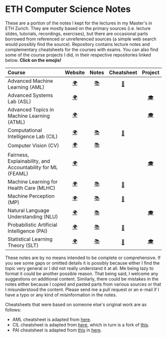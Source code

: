 # ETH Computer Science Notes

These are a portion of the notes I kept for the lectures in my Master's in ETH Zurich. They are mostly based on the primary sources (i.e. lecture slides, tutorials, recordings, exercises), but there are occasional parts borrowed from referenced or unreferenced sources (a simple web search would possibly find the source). Repository contains lecture notes and complementary cheatsheets for the courses with exams. You can also find some of the course projects I did, in their respective repositories linked below. **Click on the emojis!**

| Course                                                       |                           Website                            |  Notes  |    Cheatsheet    |                           Project                            |
| :----------------------------------------------------------- | :----------------------------------------------------------: | :-----: | :--------------: | :----------------------------------------------------------: |
| Advanced Machine Learning (AML)                              | [:earth_africa:](https://ml2.inf.ethz.ch/courses/aml/)    | [:books:](https://github.com/dcetin/eth-cs-notes/blob/master/notes/Advanced%20Machine%20Learning.pdf) | [:page_with_curl:](https://github.com/dcetin/eth-cs-notes/blob/master/cheatsheets/aml-cheatsheet.pdf) |                                                              |
| Advanced Systems Lab (ASL)                                   | [:earth_africa:](https://www.systems.ethz.ch/node/1333)    |         |                  |  [:mortar_board:](https://github.com/dcetin/eth-asl-fall18)  |
| Advanced Topics in Machine Learning (ATML)                   | [:earth_africa:](https://ml2.inf.ethz.ch/courses/atml18/)   |         |                  | [:mortar_board:](https://github.com/dcetin/eth-atml-fall19)  |
| Computational Intelligence Lab (CIL)                         | [:earth_africa:](http://www.da.inf.ethz.ch/teaching/2019/CIL/) | [:books:](https://github.com/dcetin/eth-cs-notes/blob/master/notes/Computational%20Intelligence%20Lab.pdf) | [:page_with_curl:](https://github.com/dcetin/eth-cs-notes/blob/master/cheatsheets/cil-cheatsheet.pdf) |                                                              |
| Computer Vision (CV)                                         | [:earth_africa:](http://www.cvg.ethz.ch/teaching/compvis/2018/index.php) | [:books:](https://github.com/dcetin/eth-cs-notes/blob/master/notes/Computer%20Vision.pdf) |                  |                                                              |
| Fairness, Explainability, and Accountability for ML (FEAML) | [:earth_africa:](https://las.inf.ethz.ch/teaching/feaml-s19) |         |                  | [:mortar_board:](https://github.com/dcetin/eth-feaml-spring19) |
| Machine Learning for Health Care (MLHC)                      | [:earth_africa:](https://bmi.inf.ethz.ch/teaching/261-5120-00l-machine-learning-for-health-care-spring-2019/) | [:books:](https://github.com/dcetin/eth-cs-notes/blob/master/notes/Machine%20Learning%20for%20Health%20Care.pdf) | [:page_with_curl:](https://github.com/dcetin/eth-cs-notes/blob/master/cheatsheets/mlhc-cheatsheet.pdf) |                                                              |
| Machine Perception (MP)                                      | [:earth_africa:](https://ait.ethz.ch/teaching/courses/2018-SS-Machine-Perception/) | [:books:](https://github.com/dcetin/eth-cs-notes/blob/master/notes/Machine%20Perception.pdf) | [:page_with_curl:](https://github.com/dcetin/eth-cs-notes/blob/master/cheatsheets/mp-cheatsheet.pdf) |                                                              |
| Natural Language Understanding (NLU)                         | [:earth_africa:](http://www.da.inf.ethz.ch/teaching/2019/NLU/) | [:books:](https://github.com/dcetin/eth-cs-notes/blob/master/notes/Natural%20Language%20Understanding.pdf) |                  | [:mortar_board:](https://github.com/dcetin/eth-nlu-spring19) |
| Probabilistic Artificial Intelligence (PAI)                  | [:earth_africa:](https://las.inf.ethz.ch/teaching/pai-f18)  | [:books:](https://github.com/dcetin/eth-cs-notes/blob/master/notes/Probabilistic%20Artificial%20Intelligence.pdf) | [:page_with_curl:](https://github.com/dcetin/eth-cs-notes/blob/master/cheatsheets/pai-cheatsheet.pdf) |                                                              |
| Statistical Learning Theory (SLT)                            | [:earth_africa:](https://ml2.inf.ethz.ch/courses/slt/)    | [:books:](https://github.com/dcetin/eth-cs-notes/blob/master/notes/Statistical%20Learning%20Theory.pdf) | [:page_with_curl:](https://github.com/dcetin/eth-cs-notes/blob/master/cheatsheets/slt-cheatsheet.pdf) | [:mortar_board:](https://github.com/dcetin/eth-slt-spring19) |

These notes are by no means intended to be complete or comprehensive. If you see some gaps or omitted details it is possibly because either I find the topic very general or I did not really understand it at all. Me being lazy to format it could be another possible reason. That being said, I welcome any suggestions on additional content. Similarly, there could be mistakes in the notes either because I copied and pasted parts from various sources or that I misunderstood the content. Please send me a pull request or an e-mail if I have a typo or any kind of misinformation in the notes.

Cheatsheets that were based on someone else's original work are as follows:

- AML cheatsheet is adapted from [here](https://github.com/plokchen/eth-ml-exam-summary).
- CIL cheatsheet is adapted from [here](https://github.com/tyxeron/eth-cil-exam-summary), which in turn is a fork of [this](https://github.com/groggi/eth-cil-exam-summary).
- PAI cheatsheet is adapted from [this](https://legacy.amiv.ethz.ch/system/files/studiumsunterlagen/pai_zfg_final.docx) in [here](https://legacy.amiv.ethz.ch/studium/unterlagen/132).
